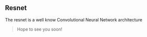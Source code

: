 ## Resnet 
The resnet is a well know Convolutional Neural Network architecture 

> Hope to see you soon!